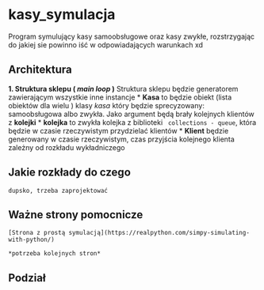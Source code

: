 # kasy_symulacja
Program symulujący kasy samoobsługowe oraz kasy zwykłe, rozstrzygając do jakiej sie powinno iść w odpowiadających warunkach xd

## Architektura ##

**1. Struktura sklepu ( *main loop* )**
    Struktura sklepu będzie generatorem zawierającym wszystkie inne instancje 
    * **Kasa** to będzie obiekt (lista obiektów dla wielu ) klasy *kasa* który będzie sprecyzowany: samoobsługowa albo zwykła. Jako argument będą brały kolejnych klientów z **kolejki**
    * **kolejka** to zwykła kolejka z biblioteki ` collections - queue`, która będzie w czasie rzeczywistym przydzielać klientów
    * **Klient** będzie generowany w czasie rzeczywistym, czas przyjścia kolejnego klienta zależny od rozkładu wykładniczego

## Jakie rozkłady do czego ##
    dupsko, trzeba zaprojektować

## Ważne strony pomocnicze ##
    [Strona z prostą symulacją](https://realpython.com/simpy-simulating-with-python/)

    *potrzeba kolejnych stron*

## Podział ##

